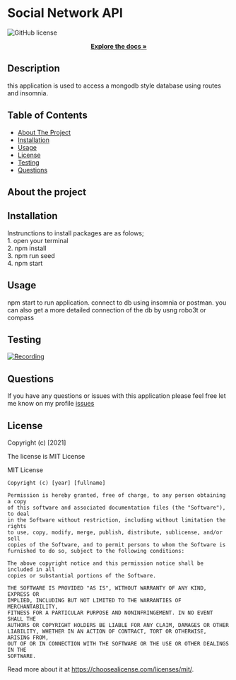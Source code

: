 
  # Social Network API
 ![GitHub license](https://img.shields.io/badge/license-MIT%25License-blue.svg)
  
<p align="center">
  <a href=https://github.com/SiddySixsmith/Social-Network-API><strong>Explore the docs »</strong></a>
</p>

  ## Description
  this application is used to access a mongodb style database using routes and insomnia.

  ## Table of Contents
  
  * [About The Project](#about-the-project)
  * [Installation](#Installation)
  * [Usage](#usage)
  * [License](#license)
  * [Testing](#testing)
  * [Questions](#questions)
    
  ## About the project

  ## Installation
  Instrunctions to install packages are as folows; <br> 1. open your terminal <br> 2. npm install <br> 3. npm run seed <br> 4. npm start 

  ## Usage
  npm start to run application. connect to db using insomnia or postman. you can also get a more detailed connection of the db by usng robo3t or compass

  ## Testing
  
  [![Recording]()](https://drive.google.com/drive/folders/1KYN2T72faKUxYDIZ7UFVDQsW-PQYMGZo?usp=sharing "Testing")

  ## Questions
  If you have any questions or issues with this application please feel free let me know on my profile 
  [issues](https://github.com/SiddySixsmith)

  ## License
  Copyright (c) [2021] 

  The license is MIT License 

  MIT License

    Copyright (c) [year] [fullname]
    
    Permission is hereby granted, free of charge, to any person obtaining a copy
    of this software and associated documentation files (the "Software"), to deal
    in the Software without restriction, including without limitation the rights
    to use, copy, modify, merge, publish, distribute, sublicense, and/or sell
    copies of the Software, and to permit persons to whom the Software is
    furnished to do so, subject to the following conditions:
    
    The above copyright notice and this permission notice shall be included in all
    copies or substantial portions of the Software.
    
    THE SOFTWARE IS PROVIDED "AS IS", WITHOUT WARRANTY OF ANY KIND, EXPRESS OR
    IMPLIED, INCLUDING BUT NOT LIMITED TO THE WARRANTIES OF MERCHANTABILITY,
    FITNESS FOR A PARTICULAR PURPOSE AND NONINFRINGEMENT. IN NO EVENT SHALL THE
    AUTHORS OR COPYRIGHT HOLDERS BE LIABLE FOR ANY CLAIM, DAMAGES OR OTHER
    LIABILITY, WHETHER IN AN ACTION OF CONTRACT, TORT OR OTHERWISE, ARISING FROM,
    OUT OF OR IN CONNECTION WITH THE SOFTWARE OR THE USE OR OTHER DEALINGS IN THE
    SOFTWARE.
  Read more about it at https://choosealicense.com/licenses/mit/.

